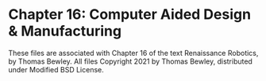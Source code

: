 # Chapter 16: Computer Aided Design & Manufacturing
These files are associated with Chapter 16 of the text Renaissance Robotics, by Thomas Bewley.
All files Copyright 2021 by Thomas Bewley, distributed under Modified BSD License.
